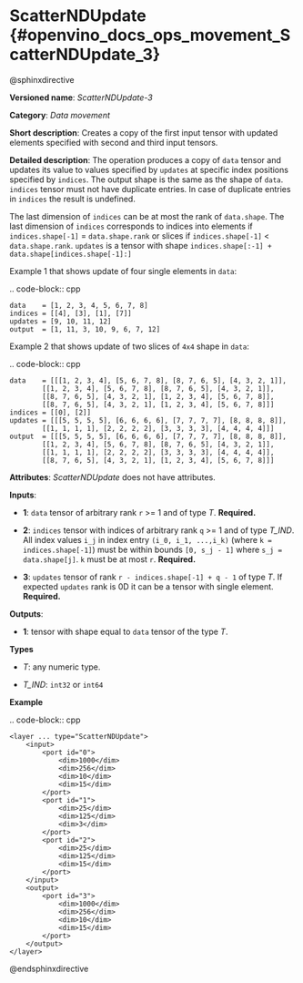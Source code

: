 # ScatterNDUpdate {#openvino_docs_ops_movement_ScatterNDUpdate_3}

@sphinxdirective

**Versioned name**: *ScatterNDUpdate-3*

**Category**: *Data movement*

**Short description**: Creates a copy of the first input tensor with updated elements specified with second and third input tensors.

**Detailed description**: The operation produces a copy of ``data`` tensor and updates its value to values specified
by ``updates`` at specific index positions specified by ``indices``. The output shape is the same as the shape of ``data``.
``indices`` tensor must not have duplicate entries. In case of duplicate entries in ``indices`` the result is undefined.

The last dimension of ``indices`` can be at most the rank of ``data.shape``.
The last dimension of ``indices`` corresponds to indices into elements if ``indices.shape[-1]`` = ``data.shape.rank`` or slices
if ``indices.shape[-1]`` < ``data.shape.rank``. ``updates`` is a tensor with shape ``indices.shape[:-1] + data.shape[indices.shape[-1]:]``

Example 1 that shows update of four single elements in ``data``:

.. code-block:: cpp

    data    = [1, 2, 3, 4, 5, 6, 7, 8]
    indices = [[4], [3], [1], [7]]
    updates = [9, 10, 11, 12]
    output  = [1, 11, 3, 10, 9, 6, 7, 12]


Example 2 that shows update of two slices of ``4x4`` shape in ``data``:

.. code-block:: cpp

    data    = [[[1, 2, 3, 4], [5, 6, 7, 8], [8, 7, 6, 5], [4, 3, 2, 1]],
            [[1, 2, 3, 4], [5, 6, 7, 8], [8, 7, 6, 5], [4, 3, 2, 1]],
            [[8, 7, 6, 5], [4, 3, 2, 1], [1, 2, 3, 4], [5, 6, 7, 8]],
            [[8, 7, 6, 5], [4, 3, 2, 1], [1, 2, 3, 4], [5, 6, 7, 8]]]
    indices = [[0], [2]]
    updates = [[[5, 5, 5, 5], [6, 6, 6, 6], [7, 7, 7, 7], [8, 8, 8, 8]],
            [[1, 1, 1, 1], [2, 2, 2, 2], [3, 3, 3, 3], [4, 4, 4, 4]]]
    output  = [[[5, 5, 5, 5], [6, 6, 6, 6], [7, 7, 7, 7], [8, 8, 8, 8]],
            [[1, 2, 3, 4], [5, 6, 7, 8], [8, 7, 6, 5], [4, 3, 2, 1]],
            [[1, 1, 1, 1], [2, 2, 2, 2], [3, 3, 3, 3], [4, 4, 4, 4]],
            [[8, 7, 6, 5], [4, 3, 2, 1], [1, 2, 3, 4], [5, 6, 7, 8]]]



**Attributes**: *ScatterNDUpdate* does not have attributes.

**Inputs**:

*   **1**: ``data`` tensor of arbitrary rank ``r`` >= 1 and of type *T*. **Required.**

*   **2**: ``indices`` tensor with indices of arbitrary rank ``q`` >= 1 and of type *T_IND*. All index values ``i_j`` in index entry ``(i_0, i_1, ...,i_k)`` (where ``k = indices.shape[-1]``) must be within bounds ``[0, s_j - 1]`` where ``s_j = data.shape[j]``. ``k`` must be at most ``r``. **Required.**

*   **3**: ``updates`` tensor of rank ``r - indices.shape[-1] + q - 1`` of type *T*. If expected ``updates`` rank is 0D it can be a tensor with single element. **Required.**

**Outputs**:

*   **1**: tensor with shape equal to ``data`` tensor of the type *T*.

**Types**

* *T*: any numeric type.

* *T_IND*: ``int32`` or ``int64``

**Example**

.. code-block:: cpp  

    <layer ... type="ScatterNDUpdate">
        <input>
            <port id="0">
                <dim>1000</dim>
                <dim>256</dim>
                <dim>10</dim>
                <dim>15</dim>
            </port>
            <port id="1">
                <dim>25</dim>
                <dim>125</dim>
                <dim>3</dim>
            </port>
            <port id="2">
                <dim>25</dim>
                <dim>125</dim>
                <dim>15</dim>
            </port>
        </input>
        <output>
            <port id="3">
                <dim>1000</dim>
                <dim>256</dim>
                <dim>10</dim>
                <dim>15</dim>
            </port>
        </output>
    </layer>

@endsphinxdirective

